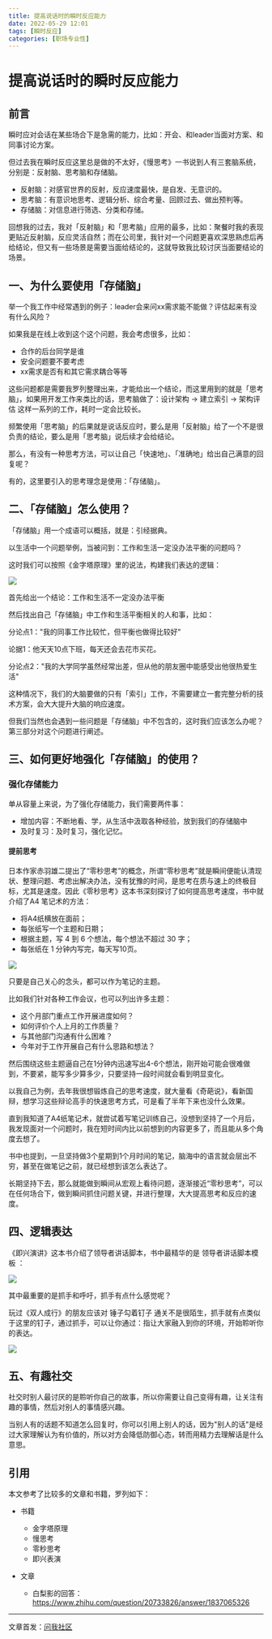 ```yaml
---
title: 提高说话时的瞬时反应能力
date: 2022-05-29 12:01
tags: [瞬时反应]
categories: [职场专业性]
---
```


# 提高说话时的瞬时反应能力

## 前言

瞬时应对会话在某些场合下是急需的能力，比如：开会、和leader当面对方案、和同事讨论方案。

但过去我在瞬时反应这里总是做的不太好，《慢思考》一书说到人有三套脑系统，分别是：反射脑、思考脑和存储脑。

- 反射脑：对感官世界的反射，反应速度最快，是自发、无意识的。
- 思考脑：有意识地思考、逻辑分析、综合考量、回顾过去、做出预判等。
- 存储脑：对信息进行筛选、分类和存储。

回想我的过去，我对「反射脑」和「思考脑」应用的最多，比如：聚餐时我的表现更贴近反射脑，反应灵活自然；而在公司里，我针对一个问题更喜欢深思熟虑后再给结论，但又有一些场景是需要当面给结论的，这就导致我比较讨厌当面要结论的场景。

## 一、为什么要使用「存储脑」

举一个我工作中经常遇到的例子：leader会来问xx需求能不能做？评估起来有没有什么风险？

如果我是在线上收到这个这个问题，我会考虑很多，比如：

- 合作的后台同学是谁
- 安全问题要不要考虑
- xx需求是否有和其它需求耦合等等

这些问题都是需要我罗列整理出来，才能给出一个结论，而这里用到的就是「思考脑」，如果用开发工作来类比的话，思考脑做了：设计架构 -> 建立索引 -> 架构评估 这样一系列的工作，耗时一定会比较长。

频繁使用「思考脑」的后果就是说话反应时，要么是用「反射脑」给了一个不是很负责的结论，要么是用「思考脑」说后续才会给结论。

那么，有没有一种思考方法，可以让自己「快速地」、「准确地」给出自己满意的回复呢？

有的，这里要引入的思考理念是使用：「存储脑」。

## 二、「存储脑」怎么使用？

「存储脑」用一个成语可以概括，就是：引经据典。

以生活中一个问题举例，当被问到：工作和生活一定没办法平衡的问题吗？

这时我们可以按照《金字塔原理》里的说法，构建我们表达的逻辑：

![](https://tva1.sinaimg.cn/large/e6c9d24egy1h2oiua3xwdj20pr0d43yz.jpg)

首先给出一个结论：工作和生活不一定没办法平衡

然后找出自己「存储脑」中工作和生活平衡相关的人和事，比如：

分论点1："我的同事工作比较忙，但平衡也做得比较好"

论据1：他天天10点下班，每天还会去花市买花。

分论点2："我的大学同学虽然经常出差，但从他的朋友圈中能感受出他很热爱生活"

这种情况下，我们的大脑要做的只有「索引」工作，不需要建立一套完整分析的技术方案，会大大提升大脑的响应速度。

但我们当然也会遇到一些问题是「存储脑」中不包含的，这时我们应该怎么办呢？第三部分对这个问题进行阐述。

## 三、如何更好地强化「存储脑」的使用？

### 强化存储能力

单从容量上来说，为了强化存储能力，我们需要两件事：

- 增加内容：不断地看、学，从生活中汲取各种经验，放到我们的存储脑中
- 及时复习：及时复习，强化记忆。

#### 提前思考

日本作家赤羽雄二提出了“零秒思考”的概念，所谓“零秒思考”就是瞬间便能认清现状、整理问题、考虑出解决办法，没有犹豫的时间，是思考在质与速上的终极目标，尤其是速度。因此《零秒思考》这本书深刻探讨了如何提高思考速度，书中就介绍了A4 笔记术的方法：

- 将A4纸横放在面前；
- 每张纸写一个主题和日期；
- 根据主题，写 4 到 6 个想法，每个想法不超过 30 字；
- 每张纸在 1 分钟内写完，每天写10页。

![](https://tva1.sinaimg.cn/large/e6c9d24egy1h2oj35n81gj20k00egt9w.jpg)

只要是自己关心的念头，都可以作为笔记的主题。

比如我们针对各种工作会议，也可以列出许多主题：

- 这个月部门重点工作开展进度如何？
- 如何评价个人上月的工作质量？
- 与其他部门沟通有什么困难？
- 今年对于工作开展自己有什么思路和想法？

然后围绕这些主题逼自己在1分钟内迅速写出4-6个想法，刚开始可能会很难做到，不要紧，能写多少算多少，只要坚持一段时间就会看到明显变化。

以我自己为例，去年我很想锻炼自己的思考速度，就大量看《奇葩说》，看新国辩，想学习这些辩论高手的快速思考方式，可是看了半年下来也没什么效果。

直到我知道了A4纸笔记术，就尝试着写笔记训练自己，没想到坚持了一个月后，我发现面对一个问题时，我在短时间内比以前想到的内容更多了，而且能从多个角度去想了。

书中也提到，一旦坚持做3个星期到1个月时间的笔记，脑海中的语言就会层出不穷，甚至在做笔记之前，就已经想到该怎么表达了。

长期坚持下去，那么就能做到瞬间从宏观上看待问题，逐渐接近“零秒思考”，可以在任何场合下，做到瞬间抓住问题关键，并进行整理，大大提高思考和反应的速度。


## 四、逻辑表达

《即兴演讲》这本书介绍了领导者讲话脚本，书中最精华的是 领导者讲话脚本模板 ：

![](https://tva1.sinaimg.cn/large/e6c9d24egy1h2omy7tvolj20rl0osmxv.jpg)

其中最重要的是抓手和呼吁，抓手有点什么感觉呢？ 

玩过《双人成行》的朋友应该对 锤子勾着钉子 通关不是很陌生，抓手就有点类似于这里的钉子，通过抓手，可以让你通过：指让大家融入到你的环境，开始聆听你的表达。

![](https://tva1.sinaimg.cn/large/e6c9d24egy1h2on1ovd4oj20xc0iq77r.jpg)

## 五、有趣社交

社交时别人最讨厌的是聆听你自己的故事，所以你需要让自己变得有趣，让关注有趣的事情，然后对别人的事情感兴趣。

当别人有的话题不知道怎么回复时，你可以引用上别人的话，因为"别人的话"是经过大家理解认为有价值的，所以对方会降低防御心态，转而用精力去理解话是什么意思。

## 引用

本文参考了比较多的文章和书籍，罗列如下：

- 书籍
	- 金字塔原理
	- 慢思考
	- 零秒思考
	- 即兴表演

- 文章
	- 白梨影的回答：https://www.zhihu.com/question/20733826/answer/1837065326


------
文章首发：[问我社区](http://www.wenwoha.com/blog_detail-1324.html)